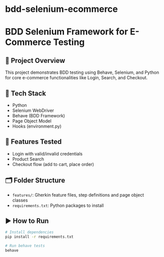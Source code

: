 # bdd-selenium-ecommerce
# BDD Selenium Framework for E-Commerce Testing

## 🚀 Project Overview
This project demonstrates BDD testing using Behave, Selenium, and Python for core e-commerce functionalities like Login, Search, and Checkout.

## 🔧 Tech Stack
- Python
- Selenium WebDriver
- Behave (BDD Framework)
- Page Object Model
- Hooks (environment.py)

## 🧪 Features Tested
- Login with valid/invalid credentials
- Product Search
- Checkout flow (add to cart, place order)

## 🗂 Folder Structure
- `features/`: Gherkin feature files, step definitions and page object classes
- `requirements.txt`: Python packages to install

## ▶️ How to Run
```bash
# Install dependencies
pip install -r requirements.txt

# Run behave tests
behave
